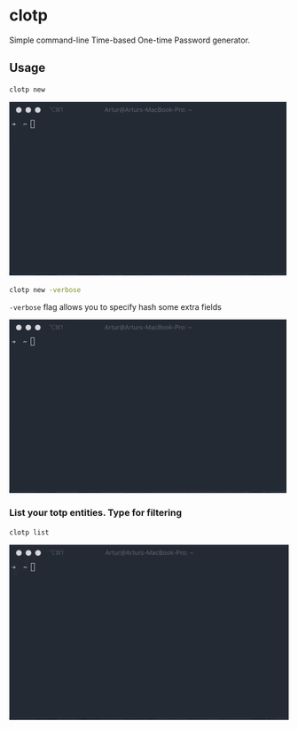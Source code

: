 # clotp
Simple command-line Time-based One-time Password generator.

## Usage

```bash
clotp new
```
<img src="doc/new.gif">

```bash
clotp new -verbose
```
`-verbose` flag allows you to specify hash some extra fields

<img src="doc/new-verbose.gif">

### List your totp entities. Type for filtering
```bash
clotp list
```
<img src="doc/list-search.gif">

